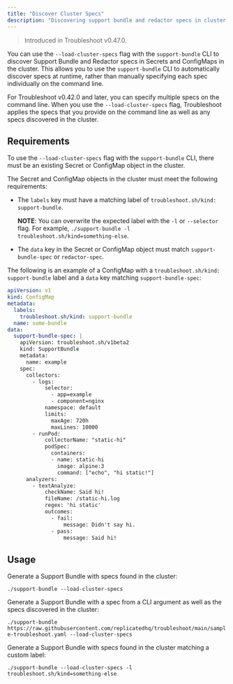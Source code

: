 ```yaml
---
title: "Discover Cluster Specs"
description: "Discovering support bundle and redactor specs in cluster secrets and configmaps"
---
```


> Introduced in Troubleshoot v0.47.0.

You can use the `--load-cluster-specs` flag with the `support-bundle` CLI to discover Support Bundle and Redactor specs in Secrets and ConfigMaps in the cluster. This allows you to use the `support-bundle` CLI to automatically discover specs at runtime, rather than manually specifying each spec individually on the command line.

For Troubleshoot v0.42.0 and later, you can specify multiple specs on the command line. When you use the `--load-cluster-specs` flag, Troubleshoot applies the specs that you provide on the command line as well as any specs discovered in the cluster.

## Requirements

To use the `--load-cluster-specs` flag with the `support-bundle` CLI, there must be an existing Secret or ConfigMap object in the cluster.

The Secret and ConfigMap objects in the cluster must meet the following requirements:

* The `labels` key must have a matching label of `troubleshoot.sh/kind: support-bundle`.

   **NOTE**: You can overwrite the expected label with the `-l` or `--selector` flag. For example, `./support-bundle -l troubleshoot.sh/kind=something-else`.

* The `data` key in the Secret or ConfigMap object must match `support-bundle-spec` or `redactor-spec`.

The following is an example of a ConfigMap with a `troubleshoot.sh/kind: support-bundle` label and a `data` key matching `support-bundle-spec`:

```yaml
apiVersion: v1
kind: ConfigMap
metadata:
  labels:
    troubleshoot.sh/kind: support-bundle
  name: some-bundle
data:
  support-bundle-spec: |
    apiVersion: troubleshoot.sh/v1beta2
    kind: SupportBundle
    metadata:
      name: example
    spec:
      collectors:
        - logs:
            selector:
              - app=example
              - component=nginx
            namespace: default
            limits:
              maxAge: 720h
              maxLines: 10000
        - runPod:
            collectorName: "static-hi"
            podSpec:
              containers:
              - name: static-hi
                image: alpine:3
                command: ["echo", "hi static!"]
      analyzers:
        - textAnalyze:
            checkName: Said hi!
            fileName: /static-hi.log
            regex: 'hi static'
            outcomes:
              - fail:
                  message: Didn't say hi.
              - pass:
                  message: Said hi!
```

## Usage

Generate a Support Bundle with specs found in the cluster:

`./support-bundle --load-cluster-specs`

Generate a Support Bundle with a spec from a CLI argument as well as the specs discovered in the cluster:

`./support-bundle https://raw.githubusercontent.com/replicatedhq/troubleshoot/main/sample-troubleshoot.yaml --load-cluster-specs`

Generate a Support Bundle with specs found in the cluster matching a custom label:

`./support-bundle --load-cluster-specs -l troubleshoot.sh/kind=something-else`
